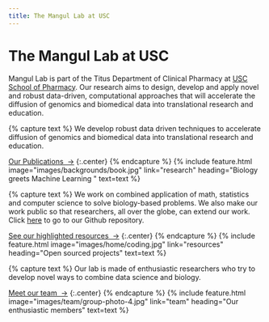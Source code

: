 ```yaml
---
title: The Mangul Lab at USC
---
```


# The Mangul Lab at USC

Mangul Lab is part of the Titus Department of Clinical Pharmacy at [USC School of Pharmacy](https://pharmacyschool.usc.edu/). Our research aims to design, develop and apply novel and robust data-driven, computational approaches that will accelerate the diffusion of genomics and biomedical data into translational research and education.

<!-- section break -->

{% capture text %}
We develop robust data driven techniques to accelerate diffusion of genomics and biomedical data into translational research and education.

[Our Publications &nbsp;→](research)
{:.center}
{% endcapture %}
{%
  include feature.html
  image="images/backgrounds/book.jpg"
  link="research"
  heading="Biology greets Machine Learning "
  text=text
%}

{% capture text %}
We work on combined application of math, statistics and computer science to solve biology-based problems. We also make our work public so that researchers, all over the globe, can extend our work. Click [here](https://github.com/Mangul-Lab-USC/) to go to our Github repository.

[See our highlighted resources &nbsp;→](resources)
{:.center}
{% endcapture %}
{%
  include feature.html
  image="images/home/coding.jpg"
  link="resources"
  heading="Open sourced projects"
  text=text
%}

{% capture text %}
Our lab is made of enthusiastic researchers who try to develop novel ways to combine data science and biology.


[Meet our team &nbsp;→](team)
{:.center}
{% endcapture %}
{%
  include feature.html
  image="images/team/group-photo-4.jpg"
  link="team"
  heading="Our enthusiastic members"
  text=text
%}
